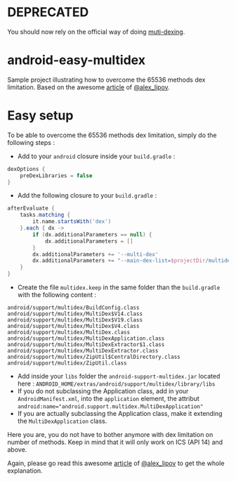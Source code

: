 DEPRECATED
==========
You should now rely on the official way of doing [muti-dexing](http://tools.android.com/tech-docs/new-build-system).

android-easy-multidex
=====================

Sample project illustrating how to overcome the 65536 methods dex limitation.
Based on the awesome [article](http://blog.osom.info/2014/10/multi-dex-to-rescue-from-infamous-65536.html) 
of [@alex_lipov](https://twitter.com/alex_lipov).

Easy setup
==========
To be able to overcome the 65536 methods dex limitation, simply do the following steps :

* Add to your `android` closure inside your `build.gradle` :
```gradle
dexOptions {
    preDexLibraries = false
}
```
* Add the following closure to your `build.gradle` :
```gradle
afterEvaluate {
    tasks.matching {
        it.name.startsWith('dex')
    }.each { dx ->
        if (dx.additionalParameters == null) {
            dx.additionalParameters = []
        }
        dx.additionalParameters += '--multi-dex'
        dx.additionalParameters += "--main-dex-list=$projectDir/multidex.keep".toString()
    }
}
```
* Create the file `multidex.keep` in the same folder than the `build.gradle` with the following content :
```
android/support/multidex/BuildConfig.class
android/support/multidex/MultiDex$V14.class
android/support/multidex/MultiDex$V19.class
android/support/multidex/MultiDex$V4.class
android/support/multidex/MultiDex.class
android/support/multidex/MultiDexApplication.class
android/support/multidex/MultiDexExtractor$1.class
android/support/multidex/MultiDexExtractor.class
android/support/multidex/ZipUtil$CentralDirectory.class
android/support/multidex/ZipUtil.class
```
* Add inside your `libs` folder the `android-support-multidex.jar` located here :
`ANDROID_HOME/extras/android/support/multidex/library/libs`
* If you do not subclassing the Application class, add in your `AndroidManifest.xml`, into the `application` element, the attribut `android:name="android.support.multidex.MultiDexApplication"`
* If you are actually subclassing the Application class, make it extending the `MultiDexApplication` class.

Here you are, you do not have to bother anymore with dex limitation on number of methods. Keep in mind that it
will only work on ICS (API 14) and above.

Again, please go read this awesome [article](http://blog.osom.info/2014/10/multi-dex-to-rescue-from-infamous-65536.html)
of [@alex_lipov](https://twitter.com/alex_lipov) to get the whole explanation.

